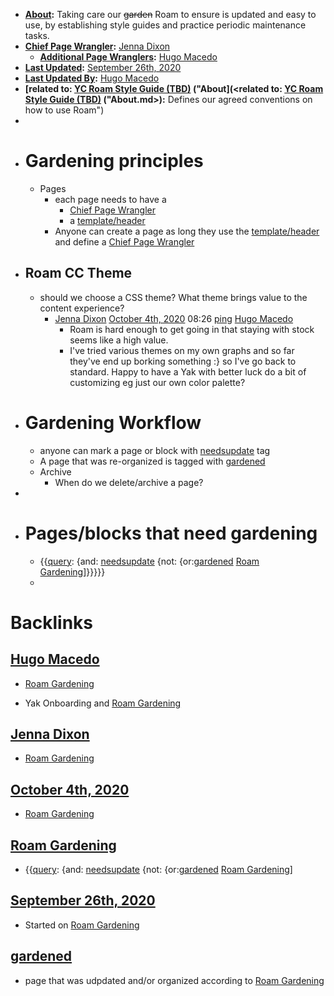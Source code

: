 - **[About](<About.md>):** Taking care our ~~garden~~ Roam to ensure is updated and easy to use, by establishing style guides and practice periodic maintenance tasks.
- **[Chief Page Wrangler](<Chief Page Wrangler.md>):** [Jenna Dixon](<Jenna Dixon.md>)
    - **[Additional Page Wranglers](<Additional Page Wranglers.md>):** [Hugo Macedo](<Hugo Macedo.md>)
- **[Last Updated](<Last Updated.md>):** [September 26th, 2020](<September 26th, 2020.md>)
- **[Last Updated By](<Last Updated By.md>):** [Hugo Macedo](<Hugo Macedo.md>)  
- **[related to: [YC Roam Style Guide (TBD)](<YC Roam Style Guide (TBD).md>) ("About](<related to: [YC Roam Style Guide (TBD)](<YC Roam Style Guide (TBD).md>) ("About.md>):** Defines our agreed conventions on how to use Roam")
- 
- # Gardening principles 
    - Pages
        - each page needs to have a
            - [Chief Page Wrangler](<Chief Page Wrangler.md>)
            - a [template/header](<template/header.md>)
        - Anyone can create a page as long they use the [template/header](<template/header.md>) and define a [Chief Page Wrangler](<Chief Page Wrangler.md>)
- ## Roam CC Theme
    - should we choose a CSS theme? What theme brings value to the content experience?
        - [Jenna Dixon](<Jenna Dixon.md>) [October 4th, 2020](<October 4th, 2020.md>) 08:26 [ping](<ping.md>) [Hugo Macedo](<Hugo Macedo.md>)
            - Roam is hard enough to get going in that staying with stock seems like a high value.
            - I've tried various themes on my own graphs and so far they've end up borking something :} so I've go back to standard. Happy to have a Yak with better luck do a bit of customizing eg just our own color palette?
- # Gardening Workflow
    - anyone can mark a page or block with [needsupdate](<needsupdate.md>) tag
    - A page that was re-organized is tagged with [gardened](<gardened.md>) 
    - Archive
        - When do we delete/archive a page?
- 
- # Pages/blocks that need gardening
    - {{[query](<query.md>): {and: [needsupdate](<needsupdate.md>) {not: {or:[gardened](<gardened.md>) [Roam Gardening](<Roam Gardening.md>)]}}}}}
    - 

# Backlinks
## [Hugo Macedo](<Hugo Macedo.md>)
- [Roam Gardening](<Roam Gardening.md>)

- Yak Onboarding and [Roam Gardening](<Roam Gardening.md>)

## [Jenna Dixon](<Jenna Dixon.md>)
- [Roam Gardening](<Roam Gardening.md>)

## [October 4th, 2020](<October 4th, 2020.md>)
- [Roam Gardening](<Roam Gardening.md>)

## [Roam Gardening](<Roam Gardening.md>)
- {{[query](<query.md>): {and: [needsupdate](<needsupdate.md>) {not: {or:[gardened](<gardened.md>) [Roam Gardening](<Roam Gardening.md>)]

## [September 26th, 2020](<September 26th, 2020.md>)
- Started on [Roam Gardening](<Roam Gardening.md>)

## [gardened](<gardened.md>)
- page that was udpdated and/or organized according to [Roam Gardening](<Roam Gardening.md>)

